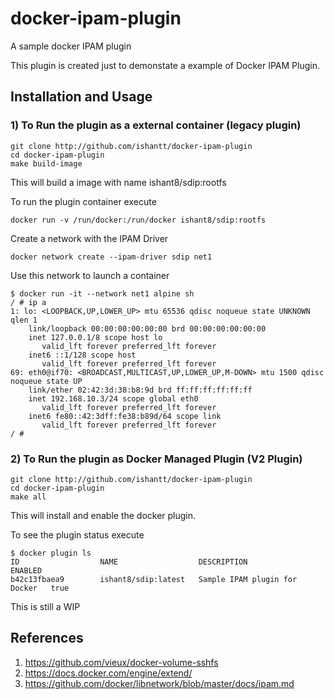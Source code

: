 # docker-ipam-plugin
A sample docker IPAM plugin

This plugin is created just to demonstate a example of Docker IPAM Plugin.


## Installation and Usage
### 1) To Run the plugin as a external container (legacy plugin)

```
git clone http://github.com/ishantt/docker-ipam-plugin
cd docker-ipam-plugin
make build-image
```

This will build a image with name ishant8/sdip:rootfs

To run the plugin container execute

```
docker run -v /run/docker:/run/docker ishant8/sdip:rootfs
```

Create a network with the IPAM Driver 

```
docker network create --ipam-driver sdip net1
```

Use this network to launch a container
```
$ docker run -it --network net1 alpine sh
/ # ip a
1: lo: <LOOPBACK,UP,LOWER_UP> mtu 65536 qdisc noqueue state UNKNOWN qlen 1
    link/loopback 00:00:00:00:00:00 brd 00:00:00:00:00:00
    inet 127.0.0.1/8 scope host lo
       valid_lft forever preferred_lft forever
    inet6 ::1/128 scope host
       valid_lft forever preferred_lft forever
69: eth0@if70: <BROADCAST,MULTICAST,UP,LOWER_UP,M-DOWN> mtu 1500 qdisc noqueue state UP
    link/ether 02:42:3d:38:b8:9d brd ff:ff:ff:ff:ff:ff
    inet 192.168.10.3/24 scope global eth0
       valid_lft forever preferred_lft forever
    inet6 fe80::42:3dff:fe38:b89d/64 scope link
       valid_lft forever preferred_lft forever
/ #

```


### 2) To Run the plugin as Docker Managed Plugin (V2 Plugin)
```
git clone http://github.com/ishantt/docker-ipam-plugin
cd docker-ipam-plugin
make all
```

This will install and enable the docker plugin.

To see the plugin status execute
```
$ docker plugin ls
ID                  NAME                  DESCRIPTION                     ENABLED
b42c13fbaea9        ishant8/sdip:latest   Sample IPAM plugin for Docker   true
```

This is still a WIP

## References
1) https://github.com/vieux/docker-volume-sshfs
2) https://docs.docker.com/engine/extend/
3) https://github.com/docker/libnetwork/blob/master/docs/ipam.md

